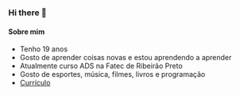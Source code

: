 ### Hi there 👋

#### Sobre mim
- Tenho 19  anos
-  Gosto de aprender coisas novas e estou aprendendo a aprender
- Atualmente curso ADS na Fatec de Ribeirão Preto
- Gosto de esportes, música, filmes, livros e programação
- <a href="https://drive.google.com/file/d/1Vl-X5-EAiPOHS_xdAZIoYqWEotVIius5/view?usp=sharing" target="_blank">Currículo</a>


<!--
**isadoradg/isadoradg** is a ✨ _special_ ✨ repository because its `README.md` (this file) appears on your GitHub profile.

Here are some ideas to get you started:

- 🔭 I’m currently working on ...
- 🌱 I’m currently learning ...
- 👯 I’m looking to collaborate on ...
- 🤔 I’m looking for help with ...
- 💬 Ask me about ...
- 📫 How to reach me: ...
- 😄 Pronouns: ...
- ⚡ Fun fact: ...
-->
